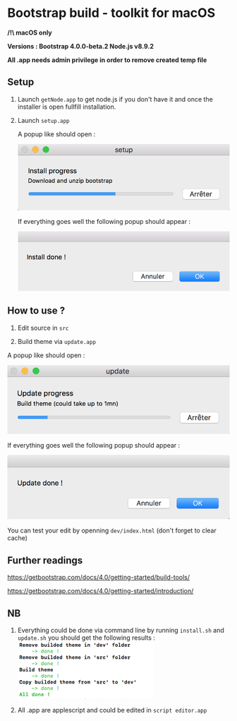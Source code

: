# Bootstrap build - toolkit for macOS

**/!\ macOS only**

**Versions : Bootstrap 4.0.0-beta.2 Node.js v8.9.2**

**All .app needs admin privilege in order to remove created temp file**

## Setup

1. Launch `getNode.app` to get node.js if you don't have it and once the installer is open fullfill installation.

2. Launch `setup.app`

   A popup like should open :

   ![](screenshots/install.png)

   If everything goes well the following popup should appear :

   ![](screenshots/res2.png)

## How to use ?

1. Edit source in `src`

2. Build theme via `update.app`

A popup like should open :

![](screenshots/updt.png)

If everything goes well the following popup should appear :

![](screenshots/res.png)

You can test your edit by openning  `dev/index.html` (don't forget to clear cache)

## Further readings

https://getbootstrap.com/docs/4.0/getting-started/build-tools/

https://getbootstrap.com/docs/4.0/getting-started/introduction/

## NB 
1. Everything could be done via command line by running `install.sh` and `update.sh` you should get the following results :
![](screenshots/install-cli.png)

2. All .app are applescript and could be edited in `script editor.app`